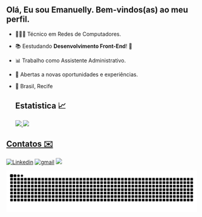 ## Olá, Eu sou Emanuelly. Bem-vindos(as) ao meu perfil.

- 👩🏻‍💻 Técnico em Redes de Computadores.
- 📚 Eestudando **Desenvolvimento Front-End**! 🚀
- 📊 Trabalho como Assistente Administrativo.
- 🧐 Abertas a novas oportunidades e experiências.
- 📍 Brasil, Recife


  ## Estatistica 📈
  <a href="https://beacons.ai/emanuellycs">
  <img height="180em" src="https://github-readme-stats.vercel.app/api?username=emanuellycs&show_icons=true&theme=dracula&include_all_commits=true&count_private=true"/>
  <img height="180em" src="https://github-readme-stats.vercel.app/api/top-langs/?username=emanuellycs&layout=compact&langs_count=16&theme=dracula"/>
</div>

## Contatos ✉️
  [![Linkedin](https://img.shields.io/badge/LinkedIn-0077B5?style=for-the-badge&logo=linkedin&logoColor=white)]([https://www.linkedin.com/in/juliaathar/](https://www.linkedin.com/in/emanuellycs/))
  [![gmail](https://img.shields.io/badge/Gmail-D14836?style=for-the-badge&logo=gmail&logoColor=white)](mailto:emanuelly.csilvaa@gmail.com)
   <a href="https://www.instagram.com/mannukoficial/" target="_blank"><img src="https://img.shields.io/badge/-Instagram-%23E4405F?style=for-the-badge&logo=instagram&logoColor=white" target="_blank"></a>



<picture align="center">
  <source media="(prefers-color-scheme: dark)" srcset="https://raw.githubusercontent.com/Joaoopeedro/Joaoopeedro/output/github-contribution-grid-snake-dark.svg">
  <source media="(prefers-color-scheme: light)" srcset="https://raw.githubusercontent.com/Joaoopeedro/Joaoopeedro//output/github-contribution-grid-snake-dark.svg">
  <img align="center" alt="github contribution grid snake animation" src="https://raw.githubusercontent.com/Joaoopeedro/Joaoopeedro//output/github-contribution-grid-snake.svg">
</picture>
